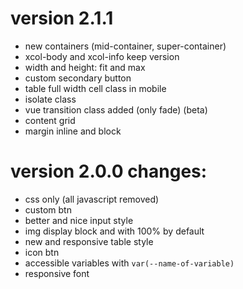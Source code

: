 # version 2.1.1

* new containers (mid-container, super-container)
* xcol-body and xcol-info keep version
* width and height: fit and max
* custom secondary button
* table full width cell class in mobile
* isolate class
* vue transition class added (only fade) (beta)
* content grid
* margin inline and block

# version 2.0.0 changes:

* css only (all javascript removed)
* custom btn
* better and nice input style
* img display block and with 100% by default
* new and responsive table style
* icon btn
* accessible variables with `var(--name-of-variable)`
* responsive font